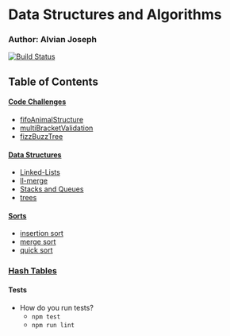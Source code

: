 # Data Structures and Algorithms

### Author: Alvian Joseph

[![Build Status](https://www.travis-ci.com/alvian-401-advanced-javascript/data-structures-and-algorithms.svg?branch=master)](https://www.travis-ci.com/alvian-401-advanced-javascript/data-structures-and-algorithms)

## Table of Contents

#### [Code Challenges](https://github.com/alvian-401-advanced-javascript/data-structures-and-algorithms/tree/master/challenges)
   * [fifoAnimalStructure](https://github.com/alvian-401-advanced-javascript/data-structures-and-algorithms/tree/master/challenges/fifoAnimalShelter)
   * [multiBracketValidation](https://github.com/alvian-401-advanced-javascript/data-structures-and-algorithms/tree/master/challenges/multiBracketValidation)  
   * [fizzBuzzTree](https://github.com/alvian-401-advanced-javascript/data-structures-and-algorithms/tree/master/challenges/fizzBuzzTree)  





#### [Data Structures](https://github.com/alvian-401-advanced-javascript/data-structures-and-algorithms/tree/master/data-structures)  
 * [Linked-Lists](https://github.com/alvian-401-advanced-javascript/data-structures-and-algorithms/tree/master/data-structures/linked-lists)
  * [ll-merge](https://github.com/alvian-401-advanced-javascript/data-structures-and-algorithms/tree/master/data-structures/llmerge)  
  * [Stacks and Queues](https://github.com/alvian-401-advanced-javascript/data-structures-and-algorithms/tree/stacks-and-queues/data-structures/stacks-and-queues)  
  * [trees](https://github.com/alvian-401-advanced-javascript/data-structures-and-algorithms/tree/master/data-structures/trees)
 
  
  
 #### [Sorts](https://github.com/alvian-401-advanced-javascript/data-structures-and-algorithms/tree/master/sorts) 
 * [insertion sort](https://github.com/alvian-401-advanced-javascript/data-structures-and-algorithms/tree/master/sorts/insertion) 
 * [merge sort](https://github.com/alvian-401-advanced-javascript/data-structures-and-algorithms/tree/master/sorts/merge)
 * [quick sort](https://github.com/alvian-401-advanced-javascript/data-structures-and-algorithms/tree/master/sorts/quick)
 
 ### [Hash Tables](https://github.com/alvian-401-advanced-javascript/data-structures-and-algorithms/tree/master/hashtables)


  
#### Tests
* How do you run tests?
  * `npm test`
  * `npm run lint`
